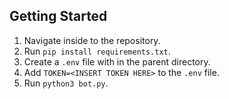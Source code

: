 ## Getting Started
1. Navigate inside to the repository.
2. Run `pip install requirements.txt`.
3. Create a `.env` file with in the parent directory.
4. Add `TOKEN=<INSERT TOKEN HERE>` to the `.env` file.
5. Run `python3 bot.py`.